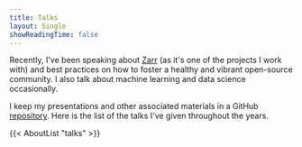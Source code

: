 ```yaml
---
title: Talks
layout: Single
showReadingTime: false
---
```


Recently, I've been speaking about [Zarr](https://github.com/zarr-developers/)
(as it's one of the projects I work with) and best practices on how to foster a
healthy and vibrant open-source community. I also talk about machine learning
and data science occasionally.

I keep my presentations and other associated materials in a GitHub
[repository](https://github.com/sanketverma1704/presentations). Here is the
list of the talks I've given throughout the years.

{{< AboutList "talks" >}}
